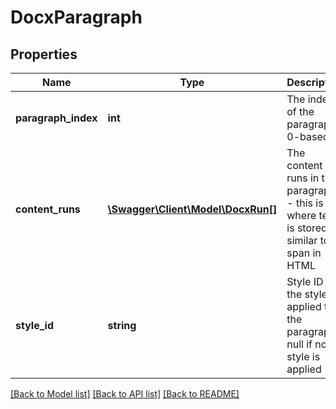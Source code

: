 # DocxParagraph

## Properties
Name | Type | Description | Notes
------------ | ------------- | ------------- | -------------
**paragraph_index** | **int** | The index of the paragraph; 0-based | [optional] 
**content_runs** | [**\Swagger\Client\Model\DocxRun[]**](DocxRun.md) | The content runs in the paragraph - this is where text is stored; similar to a span in HTML | [optional] 
**style_id** | **string** | Style ID of the style applied to the paragraph; null if no style is applied | [optional] 

[[Back to Model list]](../README.md#documentation-for-models) [[Back to API list]](../README.md#documentation-for-api-endpoints) [[Back to README]](../README.md)


